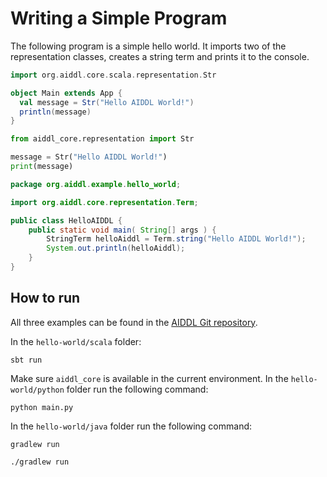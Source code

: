 # Writing a Simple Program

The following program is a simple hello world. It imports two of the representation classes,
creates a string term and prints it to the console.

<tabs>
<tab title="Scala">

``` Scala
import org.aiddl.core.scala.representation.Str

object Main extends App {
  val message = Str("Hello AIDDL World!")
  println(message)
}
```
</tab>
<tab title="Python">

``` Python
from aiddl_core.representation import Str

message = Str("Hello AIDDL World!")
print(message)
```
</tab>
<tab title="Java">

``` Java
package org.aiddl.example.hello_world;

import org.aiddl.core.representation.Term;

public class HelloAIDDL {
    public static void main( String[] args ) {
        StringTerm helloAiddl = Term.string("Hello AIDDL World!");
        System.out.println(helloAiddl);
    }
}
```
</tab>
</tabs>

## How to run

All three examples can be found in the [AIDDL Git repository](https://github.com/uwe-koeckemann/AIDDL/tree/master/example/hello-world).

<tabs>
<tab title="Scala">
In the  <code>hello-world/scala</code> folder:

```
sbt run
```
</tab>
<tab title="Python">
Make sure <code>aiddl_core</code> is available in the current environment.
In the <code>hello-world/python</code> folder run the following command:

```
python main.py
```
</tab>
<tab title="Java">
In the <code>hello-world/java</code> folder run the following command:

<tabs>
<tab title="Windows">

```
gradlew run
```
</tab>
<tab title="Linux">

```
./gradlew run
```
</tab>
</tabs>
</tab>
</tabs>


        